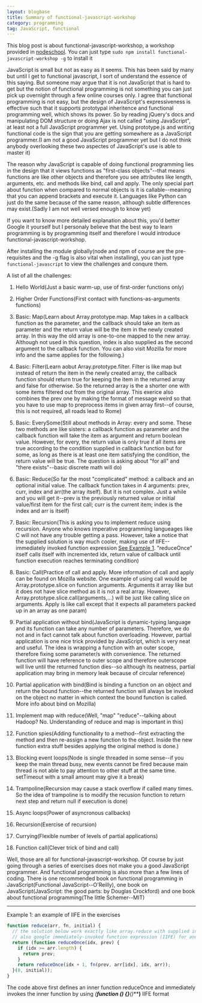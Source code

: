 ```yaml
---
layout: blogbase
title: Summary of functional-javascript-workshop
category: programming
tag: JavaScript, functional
---
```


This blog post is about functional-javascript-workshop, a workshop provided in [nodeschool](http://nodeschool.org). You can just type <code>sudo npm install functional-javascript-workshop -g</code> to install it

JavaScript is small but not as easy as it seems. This has been said by many but until I get to functional javascript, I sort of understand the essence of this saying. But someone may argue that it is not JavaScript that is hard to get but the notion of functional programming is not something you can just pick up overnight through a few online courses only. I agree that functional programming is not easy, but the design of JavaScript's expressiveness is effective such that it supports prototypal inheritence and functional programming well, which shows its power. So by reading jQuery's docs and manipulating DOM structure or doing Ajax is not called "using JavaScript", at least not a full JavaScript programmer yet. Using prototype.js and writing functional code is the sign that you are getting somewhere as a JavaScript programmer.(I am not a good JavaScript programmer yet but I do not think anybody overlooking these two aspectes of JavaScript's use is able to master it)

The reason why JavaScript is capable of doing functional programming lies in the design that it views functions as "first-class objects"--that means functions are like other objects and therefore you see attributes like length, arguments, etc. and methods like bind, call and apply. The only special part about function when compared to normal objects is it is callable--meaning that you can append brackets and execute it. Languages like Python can just do the same because of the same reason, although subtle differences may exist.(Sadly I am not well versed enough to know yet)

If you want to know more detailed explanation about this, you'd better Google it yourself but I personaly believe that the best way to learn programming is by programming itself and therefore I would introduce functional-javascript-workshop.

After installing the module globally(node and npm of course are the pre-requisites and the -g flag is also vital when installing), you can just type <code>functional-javascript</code> to view the challenges and conqure them.

A list of all the challenges:

1. Hello World(Just a basic warm-up, use of first-order functions only)

2. Higher Order Functions(First contact with functions-as-arguments functions)

3. Basic: Map(Learn about Array.prototype.map. Map takes in a callback function as the parameter, and the callback should take an item as parameter and the return value will be the item in the newly created array. In this way the old array is one-to-one mapped to the new array. Although not used in this question, index is also supplied as the second argument to the callback function. You can also visit Mozilla for more info and the same applies for the following.)

4. Basic: Filter(Learn aobut Array.prototype.filter. Filter is like map but instead of return the item in the newly created array, the callback function should return true for keeping the item in the returned array and false for otherwise. So the returned array is the a shorter one with some items filtered out from the original array. This exerice also combines the prev one by making the format of message weird so that you have to use map to preprocess items in given array first--of course, this is not required, all roads lead to Rome)

5. Basic: EverySome(Still about methods in Array: every and some. These two methods are like sisters: a callback function as parameter and the callback function will take the item as argument and return boolean value. However, for every, the return value is only true if all items are true according to the condition supplied in callback function but for some, as long as there is at least one item satisfying the condition, the return value will be true. The question is asking about "for all" and "there exists"--basic discrete math will do)

6. Basic: Reduce(So far the most "complicated" method: a callback and an optional initial value. The callback function takes in 4 arguments: prev, curr, index and arr(the array itself). But it is not complex. Just a while and you will get it--prev is the previously returned value or initial value/first item for the first call; curr is the current item; index is the index and arr is itself)

7. Basic: Recursion(This is asking you to implement reduce using recursion. Anyone who knows imperative programming langueages like C will not have any trouble getting a pass. However, take a notice that the supplied solution is way much cooler, making use of IIFE--immediately invoked function expression [See Example 1](#example-1). "reduceOnce" itself calls itself with incremented idx, return value of callback until function execution reaches terminating condition)

8. Basic: Call(Practice of call and apply. More information of call and apply can be found on Mozilla website. One example of using call would be Array.prototype.slice on function arguments. Arguments it array like but it does not have slice method as it is not a real array. However, Array.prototype.slice.call(arguments,...) will be just like calling slice on arguments. Apply is like call except that it expects all parameters packed up in an array as one param)

9. Partial application without bind(JavaScript is dynamic-typing language and its function can take any number of parameters. Therefore, we do not and in fact cannot talk about function overloading. However, partial application is one nice trick provided by JavaScript, which is very neat and useful. The idea is wrapping a function with an outer scope, therefore fixing some parameter/s with convenience. The returned function will have reference to outer scope and therefore outerscope will live until the returned function dies--so although its neatness, partial application may bring in memory leak because of circular reference)

10. Partial application with bind(Bind is binding a function on an object and return the bound function--the returned function will always be invoked on the object no matter in which context the bound function is called. More info about bind on Mozilla)

11. Implement map with reduce(Well, "map" "reduce"--talking about Hadoop? No. Understanding of reduce and map is important in this)

12. Function spies(Adding functionality to a method--first extracting the method and then re-assign a new function to the object. Inside the new function extra stuff besides applying the original method is done.)

13. Blocking event loops(Node is single threaded in some sense--if you keep the main thread busy, new events cannot be fired because main thread is not able to pay attention to other stuff at the same time. setTimeout with a small amount may give it a break)

14. Trampoline(Recursion may cause a stack overflow if called many times. So the idea of trampoline is to modify the recusion function to return next step and return null if execution is done)

15. Async loops(Power of asyncronous callbacks)

16. Recursion(Exercise of recursion)

17. Currying(Flexible number of levels of partial applications)

18. Function call(Clever trick of bind and call)

Well, those are all for functional-javascript-workshop. Of course by just going through a series of exercises does not make you a good JavaScript programmer. And functional programming is also more than a few lines of coding. There is one recommended book on functional programming in JavaScript(Functional JavaScript--O'Reilly), one book on JavaScript(JavaScript: the good parts: by Douglas Crockford) and one book about functional programming(The little Schemer--MIT)

<hr>
<a name="example-1" class="example-anchor">Example 1: </a> an example of IIFE in the exercises

~~~javascript
function reduce(arr, fn, initial) {
  // the solution below work exactly like array.reduce with supplied initial.
  // also google immediately-invoked function expression (IIFE) for another elegant js feature
  return (function reduceOnce(idx, prev) {
    if (idx >= arr.length) {
      return prev;
    }
    return reduceOnce(idx + 1, fn(prev, arr[idx], idx, arr));
  }(0, initial));
}
~~~

The code above first defines an inner function reduceOnce and immediately invokes the inner function by using **(**function () {}***()*****)** IIFE format
